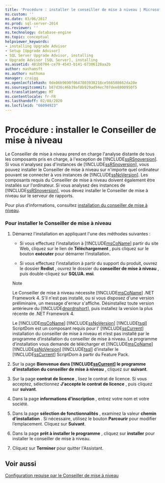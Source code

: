 ```yaml
---
title: 'Procédure : installer le conseiller de mise à niveau | Microsoft Docs'
ms.custom: ''
ms.date: 03/06/2017
ms.prod: sql-server-2014
ms.reviewer: ''
ms.technology: database-engine
ms.topic: conceptual
helpviewer_keywords:
- installing Upgrade Advisor
- Setup [Upgrade Advisor]
- SQL Server Upgrade Advisor, installing
- Upgrade Advisor [SQL Server], installing
ms.assetid: 481b0704-ce79-4543-b141-67306128aa2b
author: mashamsft
ms.author: mathoma
manager: craigg
ms.openlocfilehash: 0de86b9690f0647803938218ce566508662da20e
ms.sourcegitcommit: b87d36c46b39af8b929ad94ec707dee8800950f5
ms.translationtype: MT
ms.contentlocale: fr-FR
ms.lasthandoff: 02/08/2020
ms.locfileid: "66094923"
---
```

# <a name="how-to-install-upgrade-advisor"></a>Procédure : installer le Conseiller de mise à niveau
  Le Conseiller de mise à niveau prend en charge l'analyse distante de tous les composants pris en charge, à l'exception de [!INCLUDE[ssRSnoversion](../../includes/ssrsnoversion-md.md)]. Si vous n'analysez pas d'instances de [!INCLUDE[ssRSnoversion](../../includes/ssrsnoversion-md.md)], vous pouvez installer le Conseiller de mise à niveau sur n'importe quel ordinateur pouvant se connecter à vos instances de [!INCLUDE[ssNoVersion](../../includes/ssnoversion-md.md)]. Les composants requis du Conseiller de mise à niveau doivent également être installés sur l'ordinateur. Si vous analysez des instances de [!INCLUDE[ssRSnoversion](../../includes/ssrsnoversion-md.md)], vous devez installer le Conseiller de mise à niveau sur le serveur de rapports.  
  
 Pour plus d’informations, consultez [installation du conseiller de mise à niveau](../../../2014/sql-server/install/installing-upgrade-advisor.md).  
  
### <a name="to-install-upgrade-advisor"></a>Pour installer le Conseiller de mise à niveau  
  
1.  Démarrez l'installation en appliquant l'une des méthodes suivantes :  
  
    -   Si vous effectuez l’installation à [!INCLUDE[msCoName](../../includes/msconame-md.md)] partir du site Web, cliquez sur le lien de **Téléchargement** , puis cliquez sur le bouton **exécuter** pour démarrer l’installation.  
  
    -   Si vous effectuez l’installation à partir du support du produit, ouvrez le dossier **Redist** , ouvrez le dossier du **conseiller de mise à niveau** , puis double-cliquez sur **SQLUA. msi**.  
  
    > [!NOTE]  
    >  Le Conseiller de mise à niveau nécessite [!INCLUDE[msCoName](../../includes/msconame-md.md)] .NET Framework 4. S'il n'est pas installé, ou si vous disposez d'une version préliminaire, un message d'erreur s'affiche. Désinstallez toute version antérieure du [!INCLUDE[dnprdnshort](../../includes/dnprdnshort-md.md)], puis installez la version la plus récente de .NET Framework 4.  
    >   
    >  Le [!INCLUDE[msCoName](../../includes/msconame-md.md)] [!INCLUDE[ssNoVersion](../../includes/ssnoversion-md.md)] [!INCLUDE[tsql](../../includes/tsql-md.md)] ScriptDom est un composant requis pour l' [!INCLUDE[ssCurrent](../../includes/sscurrent-md.md)] installation du conseiller de mise à niveau et n’est pas installé par le programme d’installation du conseiller de mise à niveau. Le programme d’installation vous demande de télécharger et [!INCLUDE[msCoName](../../includes/msconame-md.md)] [!INCLUDE[ssNoVersion](../../includes/ssnoversion-md.md)] [!INCLUDE[tsql](../../includes/tsql-md.md)] d’installer le [!INCLUDE[ssCurrent](../../includes/sscurrent-md.md)] ScriptDom à partir du Feature Pack.  
  
2.  Sur la page **Bienvenue dans [!INCLUDE[ssCurrent](../../includes/sscurrent-md.md)] le programme d’installation du conseiller de mise à niveau** , cliquez sur **suivant**.  
  
3.  Sur la page **contrat de licence** , lisez le contrat de licence. Si vous acceptez, sélectionnez **J’accepte le contrat de licence** , puis cliquez sur **suivant**.  
  
4.  Dans la page **informations d’inscription** , entrez votre nom et votre société.  
  
5.  Dans la page **sélection de fonctionnalités** , examinez la valeur **chemin d’installation** . Si nécessaire, utilisez le bouton **Parcourir** pour modifier l’emplacement. Cliquez sur **Suivant**.  
  
6.  Dans la page **prêt à installer le programme** , cliquez sur **installer** pour installer le conseiller de mise à niveau.  
  
7.  Cliquez sur **Terminer** pour quitter l'Assistant.  
  
## <a name="see-also"></a>Voir aussi  
 [Configuration requise par le Conseiller de mise à niveau](../../../2014/sql-server/install/upgrade-advisor-prerequisites.md)  
  
  
